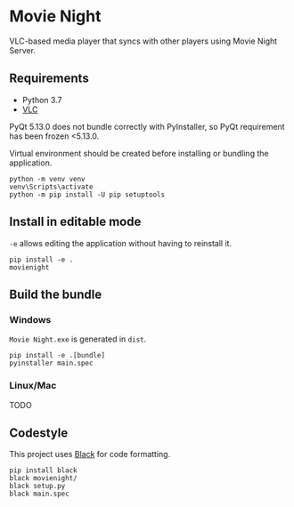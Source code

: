 # Movie Night
VLC-based media player that syncs with other players using Movie Night Server.

## Requirements

* Python 3.7
* [VLC](https://www.videolan.org/vlc/)

PyQt 5.13.0 does not bundle correctly with PyInstaller, so PyQt requirement has been frozen <5.13.0. 

Virtual environment should be created before installing or bundling the application.
```shell script
python -m venv venv
venv\Scripts\activate
python -m pip install -U pip setuptools
```

## Install in editable mode

`-e` allows editing the application without having to reinstall it.
```shell script
pip install -e .
movienight
```

## Build the bundle
### Windows

`Movie Night.exe` is generated in `dist`.
```shell script
pip install -e .[bundle]
pyinstaller main.spec
```

### Linux/Mac
TODO

## Codestyle

This project uses [Black](https://github.com/psf/black) for code formatting.

```shell script
pip install black
black movienight/
black setup.py
black main.spec
```
